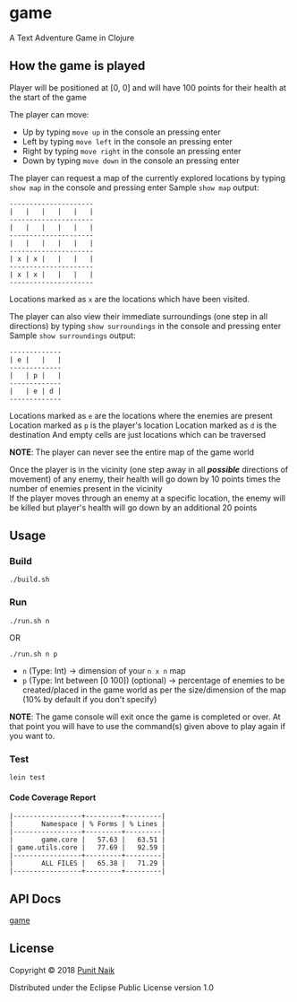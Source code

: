 # game

A Text Adventure Game in Clojure

##  How the game is played

Player will be positioned at [0, 0] and will have 100 points for their health at the start of the game

The player can move:
* Up by typing `move up` in the console an pressing enter
* Left by typing `move left` in the console an pressing enter
* Right by typing `move right` in the console an pressing enter
* Down by typing `move down` in the console an pressing enter

The player can request a map of the currently explored locations by typing `show map` in the console and pressing enter
Sample `show map` output:
```
---------------------
|   |   |   |   |   |
---------------------
|   |   |   |   |   |
---------------------
|   |   |   |   |   |
---------------------
| x | x |   |   |   |
---------------------
| x | x |   |   |   |
---------------------
```
Locations marked as `x` are the locations which have been visited.

The player can also view their immediate surroundings (one step in all directions) by typing `show surroundings` in the console and pressing enter
Sample `show surroundings` output:
```
-------------
| e |   |   |
-------------
|   | p |   |
-------------
|   | e | d |
-------------
```
Locations marked as `e` are the locations where the enemies are present
Location marked as `p` is the player's location
Location marked as `d` is the destination
And empty cells are just locations which can be traversed

**NOTE**: The player can never see the entire map of the game world

Once the player is in the vicinity (one step away in all ***possible*** directions of movement) of any enemy, their health will go down by 10 points times the number of enemies present in the vicinity  
If the player moves through an enemy at a specific location, the enemy will be killed but player's health will go down by an additional 20 points

## Usage

### Build

```
./build.sh
```

### Run

```
./run.sh n
```
OR
```
./run.sh n p
```

* `n` (Type: Int) -> dimension of your `n x n` map
* `p` (Type: Int between [0 100]) (optional) -> percentage of enemies to be created/placed in the game world as per the size/dimension of the map (10% by default if you don't specify)

**NOTE**: The game console will exit once the game is completed or over. At that point you will have to use the command(s) given above to play again if you want to.

### Test

```
lein test
```

#### Code Coverage Report

```
|-----------------+---------+---------|
|       Namespace | % Forms | % Lines |
|-----------------+---------+---------|
|       game.core |   57.63 |   63.51 |
| game.utils.core |   77.69 |   92.59 |
|-----------------+---------+---------|
|       ALL FILES |   65.38 |   71.29 |
|-----------------+---------+---------|
```

## API Docs

[game](https://punit-naik.github.io/game)

## License

Copyright © 2018 [Punit Naik](https://github.com/punit-naik)

Distributed under the Eclipse Public License version 1.0
